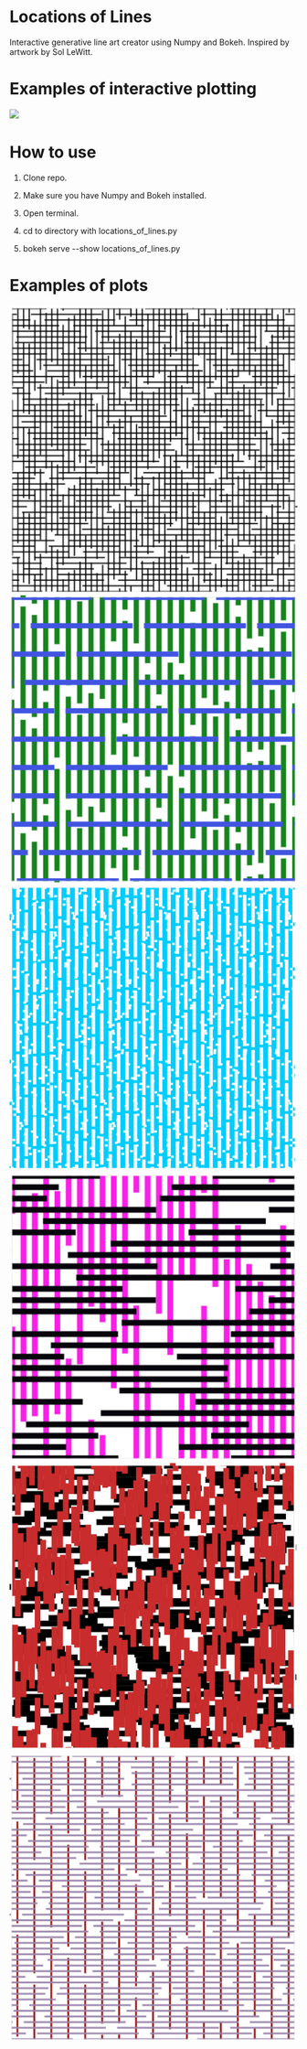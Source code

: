 # Locations of Lines
Interactive generative line art creator using Numpy and Bokeh. Inspired by artwork by Sol LeWitt.

# Examples of interactive plotting
![](images/locations_of_lines.gif)

# How to use
1. Clone repo.

2. Make sure you have Numpy and Bokeh installed.

3. Open terminal.

4. cd to directory with locations_of_lines.py

5. bokeh serve --show locations_of_lines.py

# Examples of plots
![](images/01.png)
![](images/03.png)
![](images/07.png)
![](images/04.png)
![](images/06.png)
![](images/02.png)
